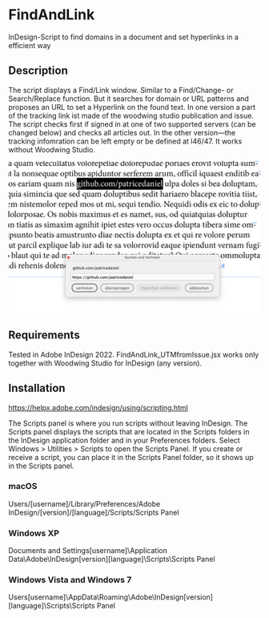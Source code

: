 # FindAndLink
InDesign-Script to find domains in a document and set hyperlinks in a efficient way

## Description
The script displays a Find/Link window. Similar to a Find/Change- or Search/Replace function. 
But it searches for domain or URL patterns and proposes an URL to set a Hyperlink on the found text.
In one version a part of the tracking link ist made of the woodwing studio publication and issue.
The script checks first if signed in at one of two supported servers (can be changed below) and checks all articles out.
In the other version—the tracking infomration can be left empty or be defined at l46/47. It works without Woodwing Studio.

![alt text](https://github.com/patricedaniel/FindAndLink/blob/main/FindAndLinkGUI.png?raw=true)


## Requirements
Tested in Adobe InDesign 2022.
FindAndLink_UTMfromIssue.jsx works only together with Woodwing Studio for InDesign (any version).

## Installation
https://helpx.adobe.com/indesign/using/scripting.html

The Scripts panel is where you run scripts without leaving InDesign. The Scripts panel displays the scripts that are located in the Scripts folders in the InDesign application folder and in your Preferences folders.
Select Windows > Utilities > Scripts to open the Scripts Panel. If you create or receive a script, you can place it in the Scripts Panel folder, so it shows up in the Scripts panel.

### macOS
Users/[username]/Library/Preferences/Adobe InDesign/[version]/[language]/Scripts/Scripts Panel

### Windows XP
Documents and Settings\[username]\Application Data\Adobe\InDesign\[version]\[language]\Scripts\Scripts Panel

### Windows Vista and Windows 7
Users\[username]\AppData\Roaming\Adobe\InDesign\[version]\[language]\Scripts\Scripts Panel
